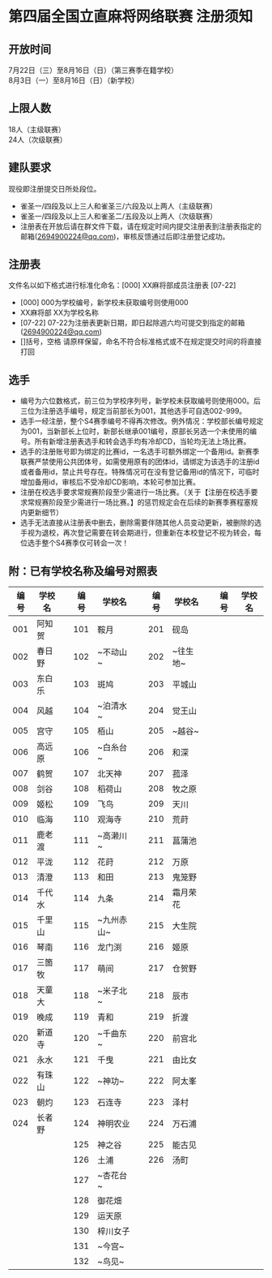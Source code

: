 # 第四届全国立直麻将网络联赛 注册须知  
  
## 开放时间
7月22日（三）至8月16日（日）（第三赛季在籍学校）  
8月3日（一）至8月16日（日）（新学校）  
  
## 上限人数
18人（主级联赛）  
24人（次级联赛）  
  
## 建队要求
现役即注册提交日所处段位。
- 雀圣一/四段及以上三人和雀圣三/六段及以上两人（主级联赛）
- 雀圣一/四段及以上三人和雀圣二/五段及以上两人（次级联赛）
- 注册表在开放后请在群文件下载，请在规定时间内提交注册表到注册表指定的邮箱(2694900224@qq.com)，审核反馈通过后即注册登记成功。
  
## 注册表
文件名以如下格式进行标准化命名：[000] XX麻将部成员注册表 [07-22]
- [000] 000为学校编号，新学校未获取编号则使用000
- XX麻将部 XX为学校名称
- [07-22] 07-22为注册表更新日期，即日起除週六均可提交到指定的邮箱(2694900224@qq.com)
- []括号，空格 请原样保留，命名不符合标准格式或不在规定提交时间的将直接打回
  
## 选手 
- 编号为六位数格式，前三位为学校序列号，新学校未获取编号则使用000。后三位为注册选手编号，规定当前部长为001，其他选手可自选002-999。
- 选手一经注册，整个S4赛季编号不得再次修改。例外情况：学校部长编号规定为001，当新部长上位时，新部长继承001编号，原部长另选一个未使用的编号。所有新增注册表选手和转会选手均有冷却CD，当轮均无法上场比赛。
- 选手的注册账号即为绑定的比赛id，一名选手可额外绑定一个备用id。新赛季联赛严禁使用公共团体号，如需使用原有的团体id，请绑定为该选手的注册id或者备用id，禁止共号存在。特殊情况可在没有登记备用id的情况下，可临时增加备用id，审核后不受冷却CD影响，本轮可参加比赛。
- 注册在校选手要求常规赛阶段至少需进行一场比赛。（关于【注册在校选手要求常规赛阶段至少需进行一场比赛。】的惩罚规定会在后续的新赛季赛程塞规内更新细节）  
- 选手无法直接从注册表中删去，删除需要伴随其他人员变动更新，被删除的选手视为退校，再次登记需要在转会期进行，但重新在本校登记不视为转会，每位选手整个S4赛季仅可转会一次！

## 附：已有学校名称及编号对照表
|编号|学校名||编号|学校名||编号|学校名||编号|学校名
|-|-|-|-|-|-|-|-|-|-|-
|001|阿知贺||101|鞍月||201|砚岛|||
|002|春日野||102|~不动山~||202|~往生地~|||
|003|东白乐||103|斑鸠||203|平城山|||
|004|风越||104|~泊清水~||204|觉王山|||
|005|宫守||105|栢山||205|~越谷~|||
|006|高远原||106|~白糸台~||206|和深|||
|007|鹤贺||107|北天神||207|菰泽|||
|008|剑谷||108|稻荷山||208|牧之原|||
|009|姬松||109|飞鸟||209|天川|||
|010|临海||110|观海寺||210|荒莳|||
|011|鹿老渡||111|~高濑川~||211|菖蒲池|||
|012|平泷||112|花莳||212|万原|||
|013|清澄||113|和田||213|鬼笼野|||
|014|千代水||114|九条||214|霜月荣花|||
|015|千里山||115|~九州赤山~||215|大生院|||
|016|琴南||116|龙门渕||216|姬原|||
|017|三箇牧||117|萌间||217|仓贺野|||
|018|天童大||118|~米子北~||218|辰市|||
|019|晚成||119|青和||219|折渡|||
|020|新道寺||120|~千曲东~||220|前宫北|||
|021|永水||121|千曳||221|由比女|||
|022|有珠山||122|~神功~||222|阿太峯|||
|023|朝灼||123|石连寺||223|泽村|||
|024|长者野||124|神明农业||224|万石浦|||
||||125|神之谷||225|能古见|||
||||126|土浦||226|汤町|||
||||127|~杏花台~||||||
||||128|御花畑||||||
||||129|运天原||||||
||||130|梓川女子||||||
||||131|~今宫~||||||
||||132|~鸟见~||||||

